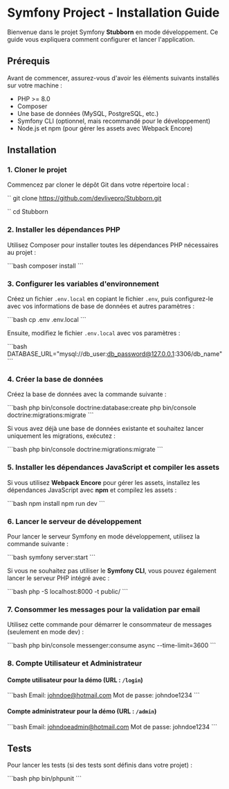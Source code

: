 
# Symfony Project - Installation Guide

Bienvenue dans le projet Symfony **Stubborn** en mode développement. Ce guide vous expliquera comment configurer et lancer l'application.

## Prérequis

Avant de commencer, assurez-vous d'avoir les éléments suivants installés sur votre machine :

- PHP >= 8.0
- Composer
- Une base de données (MySQL, PostgreSQL, etc.)
- Symfony CLI (optionnel, mais recommandé pour le développement)
- Node.js et npm (pour gérer les assets avec Webpack Encore)

## Installation

### 1. Cloner le projet

Commencez par cloner le dépôt Git dans votre répertoire local :

``
git clone https://github.com/devlivepro/Stubborn.git

``
cd Stubborn

### 2. Installer les dépendances PHP

Utilisez Composer pour installer toutes les dépendances PHP nécessaires au projet :

\```bash
composer install
\```

### 3. Configurer les variables d'environnement

Créez un fichier `.env.local` en copiant le fichier `.env`, puis configurez-le avec vos informations de base de données et autres paramètres :

\```bash
cp .env .env.local
\```

Ensuite, modifiez le fichier `.env.local` avec vos paramètres :

\```bash
DATABASE_URL="mysql://db_user:db_password@127.0.0.1:3306/db_name"
\```

### 4. Créer la base de données

Créez la base de données avec la commande suivante :

\```bash
php bin/console doctrine:database:create
php bin/console doctrine:migrations:migrate
\```

Si vous avez déjà une base de données existante et souhaitez lancer uniquement les migrations, exécutez :

\```bash
php bin/console doctrine:migrations:migrate
\```

### 5. Installer les dépendances JavaScript et compiler les assets

Si vous utilisez **Webpack Encore** pour gérer les assets, installez les dépendances JavaScript avec **npm** et compilez les assets :

\```bash
npm install
npm run dev
\```

### 6. Lancer le serveur de développement

Pour lancer le serveur Symfony en mode développement, utilisez la commande suivante :

\```bash
symfony server:start
\```

Si vous ne souhaitez pas utiliser le **Symfony CLI**, vous pouvez également lancer le serveur PHP intégré avec :

\```bash
php -S localhost:8000 -t public/
\```

### 7. Consommer les messages pour la validation par email

Utilisez cette commande pour démarrer le consommateur de messages (seulement en mode dev) :

\```bash
php bin/console messenger:consume async --time-limit=3600
\```

### 8. Compte Utilisateur et Administrateur

#### Compte utilisateur pour la démo (URL : `/login`)

\```bash
Email: johndoe@hotmail.com
Mot de passe: johndoe1234
\```

#### Compte administrateur pour la démo (URL : `/admin`)

\```bash
Email: johndoeadmin@hotmail.com
Mot de passe: johndoe1234
\```

## Tests

Pour lancer les tests (si des tests sont définis dans votre projet) :

\```bash
php bin/phpunit
\```